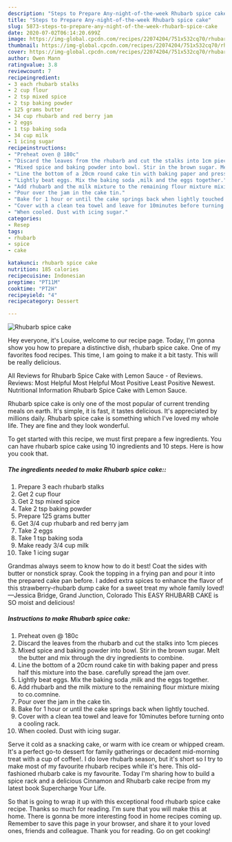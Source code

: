 ```yaml
---
description: "Steps to Prepare Any-night-of-the-week Rhubarb spice cake"
title: "Steps to Prepare Any-night-of-the-week Rhubarb spice cake"
slug: 5873-steps-to-prepare-any-night-of-the-week-rhubarb-spice-cake
date: 2020-07-02T06:14:20.699Z
image: https://img-global.cpcdn.com/recipes/22074204/751x532cq70/rhubarb-spice-cake-recipe-main-photo.jpg
thumbnail: https://img-global.cpcdn.com/recipes/22074204/751x532cq70/rhubarb-spice-cake-recipe-main-photo.jpg
cover: https://img-global.cpcdn.com/recipes/22074204/751x532cq70/rhubarb-spice-cake-recipe-main-photo.jpg
author: Owen Mann
ratingvalue: 3.8
reviewcount: 7
recipeingredient:
- 3 each rhubarb stalks
- 2 cup flour
- 2 tsp mixed spice
- 2 tsp baking powder
- 125 grams butter
- 34 cup rhubarb and red berry jam
- 2 eggs
- 1 tsp baking soda
- 34 cup milk
- 1 icing sugar
recipeinstructions:
- "Preheat oven @ 180c"
- "Discard the leaves from the rhubarb and cut the stalks into 1cm pieces"
- "Mixed spice and baking powder into bowl. Stir in the brown sugar. Melt the butter and mix through the dry ingredients to combine."
- "Line the bottom of a 20cm round cake tin with baking paper and press half this mixture into the base. carefully spread the jam over."
- "Lightly beat eggs. Mix the baking soda ,milk and the eggs together."
- "Add rhubarb and the milk mixture to the remaining flour mixture mixing to co.comnine."
- "Pour over the jam in the cake tin."
- "Bake for 1 hour or until the cake springs back when lightly touched."
- "Cover with a clean tea towel and leave for 10minutes before turning onto a cooling rack."
- "When cooled. Dust with icing sugar."
categories:
- Resep
tags:
- rhubarb
- spice
- cake

katakunci: rhubarb spice cake
nutrition: 185 calories
recipecuisine: Indonesian
preptime: "PT11M"
cooktime: "PT2H"
recipeyield: "4"
recipecategory: Dessert

---
```



![Rhubarb spice cake](https://img-global.cpcdn.com/recipes/22074204/751x532cq70/rhubarb-spice-cake-recipe-main-photo.jpg)

Hey everyone, it's Louise, welcome to our recipe page. Today, I'm gonna show you how to prepare a distinctive dish, rhubarb spice cake. One of my favorites food recipes. This time, I am going to make it a bit tasty. This will be really delicious.

All Reviews for Rhubarb Spice Cake with Lemon Sauce - of Reviews. Reviews: Most Helpful Most Helpful Most Positive Least Positive Newest. Nutritional Information Rhubarb Spice Cake with Lemon Sauce.

Rhubarb spice cake is only one of the most popular of current trending meals on earth. It's simple, it is fast, it tastes delicious. It's appreciated by millions daily. Rhubarb spice cake is something which I've loved my whole life. They are fine and they look wonderful.


To get started with this recipe, we must first prepare a few ingredients. You can have rhubarb spice cake using 10 ingredients and 10 steps. Here is how you cook that.

##### The ingredients needed to make Rhubarb spice cake::

1. Prepare 3 each rhubarb stalks
1. Get 2 cup flour
1. Get 2 tsp mixed spice
1. Take 2 tsp baking powder
1. Prepare 125 grams butter
1. Get 3/4 cup rhubarb and red berry jam
1. Take 2 eggs
1. Take 1 tsp baking soda
1. Make ready 3/4 cup milk
1. Take 1 icing sugar


Grandmas always seem to know how to do it best! Coat the sides with butter or nonstick spray. Cook the topping in a frying pan and pour it into the prepared cake pan before. I added extra spices to enhance the flavor of this strawberry-rhubarb dump cake for a sweet treat my whole family loved! —Jessica Bridge, Grand Junction, Colorado This EASY RHUBARB CAKE is SO moist and delicious! 

##### Instructions to make Rhubarb spice cake:

1. Preheat oven @ 180c
1. Discard the leaves from the rhubarb and cut the stalks into 1cm pieces
1. Mixed spice and baking powder into bowl. Stir in the brown sugar. Melt the butter and mix through the dry ingredients to combine.
1. Line the bottom of a 20cm round cake tin with baking paper and press half this mixture into the base. carefully spread the jam over.
1. Lightly beat eggs. Mix the baking soda ,milk and the eggs together.
1. Add rhubarb and the milk mixture to the remaining flour mixture mixing to co.comnine.
1. Pour over the jam in the cake tin.
1. Bake for 1 hour or until the cake springs back when lightly touched.
1. Cover with a clean tea towel and leave for 10minutes before turning onto a cooling rack.
1. When cooled. Dust with icing sugar.


Serve it cold as a snacking cake, or warm with ice cream or whipped cream. It&#39;s a perfect go-to dessert for family gatherings or decadent mid-morning treat with a cup of coffee!. I do love rhubarb season, but it&#39;s short so I try to make most of my favourite rhubarb recipes while it&#39;s here. This old-fashioned rhubarb cake is my favourite. Today I&#39;m sharing how to build a spice rack and a delicious Cinnamon and Rhubarb cake recipe from my latest book Supercharge Your Life. 

So that is going to wrap it up with this exceptional food rhubarb spice cake recipe. Thanks so much for reading. I'm sure that you will make this at home. There is gonna be more interesting food in home recipes coming up. Remember to save this page in your browser, and share it to your loved ones, friends and colleague. Thank you for reading. Go on get cooking!
